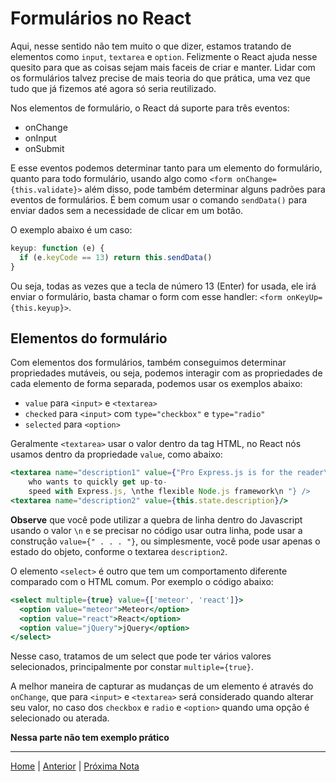 # Formulários no React

Aqui, nesse sentido não tem muito o que dizer, estamos tratando de elementos
como `input`, `textarea` e `option`. Felizmente o React ajuda nesse quesito para
que as coisas sejam mais faceis de criar e manter. Lidar com os formulários
talvez precise de mais teoria do que prática, uma vez que tudo que já fizemos
até agora só seria reutilizado.

Nos elementos de formulário, o React dá suporte para três eventos:

-   onChange
-   onInput
-   onSubmit

E esse eventos podemos determinar tanto para um elemento do formulário, quanto
para todo formulário, usando algo como `<form onChange={this.validate}>` além
disso, pode também determinar alguns padrões para eventos de formulários. É bem
comum usar o comando `sendData()` para enviar dados sem a necessidade de clicar
em um botão.

O exemplo abaixo é um caso:

```jsx
keyup: function (e) {
  if (e.keyCode == 13) return this.sendData()
}
```

Ou seja, todas as vezes que a tecla de número 13 (Enter) for usada, ele irá
enviar o formulário, basta chamar o form com esse handler:
`<form onKeyUp={this.keyup}>`.

## Elementos do formulário

Com elementos dos formulários, também conseguimos determinar propriedades
mutáveis, ou seja, podemos interagir com as propriedades de cada elemento de
forma separada, podemos usar os exemplos abaixo:

-   `value` para `<input>` e `<textarea>`
-   `checked` para `<input>` com `type="checkbox"` e `type="radio"`
-   `selected` para `<option>`

Geralmente `<textarea>` usar o valor dentro da tag HTML, no React nós usamos
dentro da propriedade `value`, como abaixo:

```jsx
<textarea name="description1" value={"Pro Express.js is for the reader\n
    who wants to quickly get up-to-
    speed with Express.js, \nthe flexible Node.js framework\n "} />
<textarea name="description2" value={this.state.description}/>
```

**Observe** que você pode utilizar a quebra de linha dentro do Javascript usando
o valor `\n` e se precisar no código usar outra linha, pode usar a construção
`value={" . . . "}`, ou simplesmente, você pode usar apenas o estado do objeto,
conforme o textarea `description2`.

O elemento `<select>` é outro que tem um comportamento diferente comparado com
o HTML comum. Por exemplo o código abaixo:

```jsx
<select multiple={true} value={['meteor', 'react']}>
  <option value="meteor">Meteor</option>
  <option value="react">React</option>
  <option value="jQuery">jQuery</option>
</select>
```

Nesse caso, tratamos de um select que pode ter vários valores selecionados,
principalmente por constar `multiple={true}`.

A melhor maneira de capturar as mudanças de um elemento é através do `onChange`,
que para `<input>` e `<textarea>` será considerado quando alterar seu valor, no
caso dos `checkbox` e `radio` e `<option>` quando uma opção é selecionado ou
aterada.

**Nessa parte não tem exemplo prático**

---

[Home](../README.md) | [Anterior](note_4_6.md) | [Próxima Nota](note_5_2.md)
